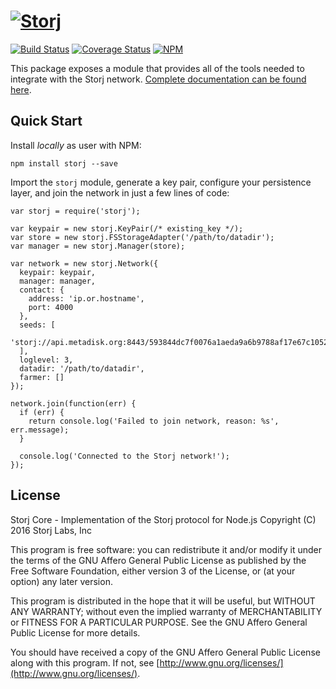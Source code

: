 [![Storj](https://avatars3.githubusercontent.com/u/6308081?v=3&s=200)](http://storj.github.io/core)
==============

[![Build Status](https://img.shields.io/travis/Storj/core.svg?style=flat-square)](https://travis-ci.org/Storj/core)
[![Coverage Status](https://img.shields.io/coveralls/Storj/core.svg?style=flat-square)](https://coveralls.io/r/Storj/core)
[![NPM](https://img.shields.io/npm/v/storj.svg?style=flat-square)](https://www.npmjs.com/package/storj)

This package exposes a module that provides all of the tools needed to
integrate with the Storj network. [Complete documentation can be found here](http://storj.github.io/core).

Quick Start
-----------

Install *locally* as user with NPM:

```
npm install storj --save
```

Import the `storj` module, generate a key pair, configure your persistence
layer, and join the network in just a few lines of code:

```
var storj = require('storj');

var keypair = new storj.KeyPair(/* existing_key */);
var store = new storj.FSStorageAdapter('/path/to/datadir');
var manager = new storj.Manager(store);

var network = new storj.Network({
  keypair: keypair,
  manager: manager,
  contact: {
    address: 'ip.or.hostname',
    port: 4000
  },
  seeds: [
    'storj://api.metadisk.org:8443/593844dc7f0076a1aeda9a6b9788af17e67c1052'
  ],
  loglevel: 3,
  datadir: '/path/to/datadir',
  farmer: []
});

network.join(function(err) {
  if (err) {
    return console.log('Failed to join network, reason: %s', err.message);
  }

  console.log('Connected to the Storj network!');
});
```

License
-------

Storj Core - Implementation of the Storj protocol for Node.js
Copyright (C) 2016  Storj Labs, Inc

This program is free software: you can redistribute it and/or modify
it under the terms of the GNU Affero General Public License as published by
the Free Software Foundation, either version 3 of the License, or
(at your option) any later version.

This program is distributed in the hope that it will be useful,
but WITHOUT ANY WARRANTY; without even the implied warranty of
MERCHANTABILITY or FITNESS FOR A PARTICULAR PURPOSE.  See the
GNU Affero General Public License for more details.

You should have received a copy of the GNU Affero General Public License
along with this program.  If not, see
[http://www.gnu.org/licenses/](http://www.gnu.org/licenses/).
